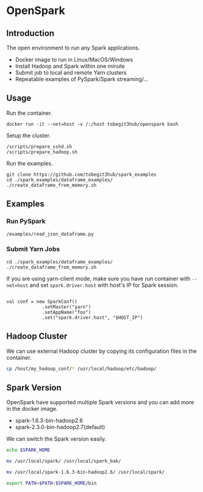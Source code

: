 # OpenSpark

## Introduction

The open environment to run any Spark applications.

* Docker image to run in Linux/MacOS/Windows
* Install Hadoop and Spark within one minute
* Submit job to local and remote Yarn clusters
* Repeatable examples of PySpark/Spark streaming/...

## Usage

Run the container.

```
docker run -it --net=host -v /:/host tobegit3hub/openspark bash
```

Setup the cluster.

```
/scripts/prepare_sshd.sh
/scripts/prepare_hadoop.sh
```

Run the examples.

```
git clone https://github.com/tobegit3hub/spark_examples
cd ./spark_examples/dataframe_examples/
./create_dataframe_from_memory.sh
```

## Examples

### Run PySpark

```
/examples/read_json_dataframe.py
```

### Submit Yarn Jobs

```
cd ./spark_examples/dataframe_examples/
./create_dataframe_from_memory.sh
```

If you are using yarn-client mode, make sure you have run container with `--net=host` and set `spark.driver.host` with host's IP for Spark session.

```

val conf = new SparkConf()
             .setMaster("yarn")
             .setAppName("foo")
             .set("spark.driver.host", "$HOST_IP")
```

## Hadoop Cluster

We can use external Hadoop cluster by copying its configuration files in the container.

```bash
cp /host/my_hadoop_conf/* /usr/local/hadoop/etc/hadoop/
```

## Spark Version

OpenSpark have supported multiple Spark versions and you can add more in the docker image.

* spark-1.6.3-bin-hadoop2.6
* spark-2.3.0-bin-hadoop2.7(default)

We can switch the Spark version easily.

```bash
echo $SPARK_HOME

mv /usr/local/spark/ /usr/local/spark_bak/

mv /usr/local/spark-1.6.3-bin-hadoop2.6/ /usr/local/spark/

export PATH=$PATH:$SPARK_HOME/bin
```